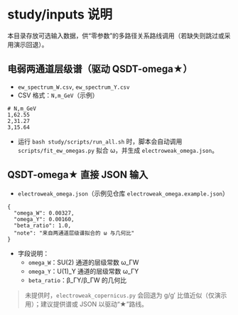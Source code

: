 # study/inputs 说明

本目录存放可选输入数据，供“零参数”的多路径关系路线调用（若缺失则跳过或采用演示回退）。

## 电弱两通道层级谱（驱动 QSDT-omega★）
- `ew_spectrum_W.csv`, `ew_spectrum_Y.csv`
- CSV 格式：`N,m_GeV`（示例）
```
# N,m_GeV
1,62.55
2,31.27
3,15.64
```
- 运行 `bash study/scripts/run_all.sh` 时，脚本会自动调用 `scripts/fit_ew_omegas.py` 拟合 ω，并生成 `electroweak_omega.json`。

## QSDT-omega★ 直接 JSON 输入
- `electroweak_omega.json`（示例见仓库 `electroweak_omega.example.json`）
```
{
  "omega_W": 0.00327,
  "omega_Y": 0.00160,
  "beta_ratio": 1.0,
  "note": "来自两通道层级谱拟合的 ω 与几何比"
}
```
- 字段说明：
  - `omega_W`：SU(2) 通道的层级常数 ω_ΓW
  - `omega_Y`：U(1)_Y 通道的层级常数 ω_ΓY
  - `beta_ratio`：β_ΓY/β_ΓW 的几何比

> 未提供时，`electroweak_copernicus.py` 会回退为 g/g′ 比值近似（仅演示用）；建议提供谱或 JSON 以驱动“★”路线。
